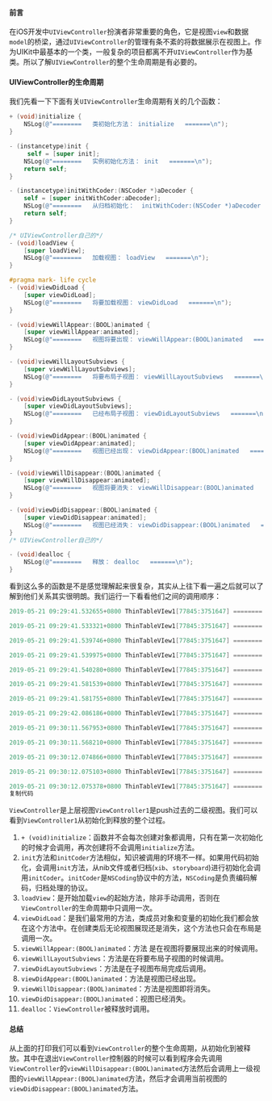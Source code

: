 #### 前言

在iOS开发中`UIViewController`扮演者非常重要的角色，它是视图`view`和数据`model`的桥梁，通过`UIViewController`的管理有条不紊的将数据展示在视图上。作为UIKit中最基本的一个类，一般复杂的项目都离不开`UIViewController`作为基类。所以了解`UIViewController`的整个生命周期是有必要的。

#### UIViewController的生命周期

我们先看一下下面有关`UIViewController`生命周期有关的几个函数：

```objective-c
+ (void)initialize {
    NSLog(@"========   类初始化方法： initialize   =======\n");
}

- (instancetype)init {
     self = [super init];
    NSLog(@"========   实例初始化方法： init   =======\n");
    return self;
}

- (instancetype)initWithCoder:(NSCoder *)aDecoder {
    self = [super initWithCoder:aDecoder];
    NSLog(@"========   从归档初始化：  initWithCoder:(NSCoder *)aDecoder   =======\n");
    return self;
}

/* UIViewController自己的*/
- (void)loadView {
    [super loadView];
    NSLog(@"========   加载视图： loadView   =======\n");
}

#pragma mark- life cycle
- (void)viewDidLoad {
    [super viewDidLoad];
    NSLog(@"========   将要加载视图： viewDidLoad   =======\n");
}

- (void)viewWillAppear:(BOOL)animated {
    [super viewWillAppear:animated];
    NSLog(@"========   视图将要出现： viewWillAppear:(BOOL)animated   =======\n");
}

- (void)viewWillLayoutSubviews {
    [super viewWillLayoutSubviews];
    NSLog(@"========   将要布局子视图： viewWillLayoutSubviews   =======\n");
}

- (void)viewDidLayoutSubviews {
    [super viewDidLayoutSubviews];
    NSLog(@"========   已经布局子视图： viewDidLayoutSubviews   =======\n");
}

- (void)viewDidAppear:(BOOL)animated {
    [super viewDidAppear:animated];
    NSLog(@"========   视图已经出现： viewDidAppear:(BOOL)animated   =======\n");
}

- (void)viewWillDisappear:(BOOL)animated {
    [super viewWillDisappear:animated];
    NSLog(@"========   视图将要消失： viewWillDisappear:(BOOL)animated   =======\n");
}

- (void)viewDidDisappear:(BOOL)animated {
    [super viewDidDisappear:animated];
    NSLog(@"========   视图已经消失： viewDidDisappear:(BOOL)animated   =======\n");
}
/* UIViewController自己的*/

- (void)dealloc {
    NSLog(@"========   释放： dealloc   =======\n");
}

```

看到这么多的函数是不是感觉理解起来很复杂，其实从上往下看一遍之后就可以了解到他们关系其实很明朗。我们运行一下看看他们之间的调用顺序：

```objective-c
2019-05-21 09:29:41.532655+0800 ThinTableVIew1[77845:3751647] ========  ViewController1 类初始化方法： initialize   =======

2019-05-21 09:29:41.533321+0800 ThinTableVIew1[77845:3751647] ======== ViewController1  实例初始化方法： init   =======

2019-05-21 09:29:41.539746+0800 ThinTableVIew1[77845:3751647] ======== ViewController1  加载视图： loadView   =======

2019-05-21 09:29:41.539975+0800 ThinTableVIew1[77845:3751647] ========  ViewController1 将要加载视图： viewDidLoad   =======

2019-05-21 09:29:41.540280+0800 ThinTableVIew1[77845:3751647] ========  ViewController1 视图将要出现： viewWillAppear:(BOOL)animated   =======

2019-05-21 09:29:41.581539+0800 ThinTableVIew1[77845:3751647] ======== ViewController1  将要布局子视图： viewWillLayoutSubviews   =======

2019-05-21 09:29:41.581755+0800 ThinTableVIew1[77845:3751647] ======== ViewController1  已经布局子视图： viewDidLayoutSubviews   =======

2019-05-21 09:29:42.086186+0800 ThinTableVIew1[77845:3751647] ======== ViewController1  视图已经出现： viewDidAppear:(BOOL)animated   =======

2019-05-21 09:30:11.567953+0800 ThinTableVIew1[77845:3751647] ======== ViewController1  视图将要消失： viewWillDisappear:(BOOL)animated   =======

2019-05-21 09:30:11.568210+0800 ThinTableVIew1[77845:3751647] ========  ViewController 视图将要出现： viewWillAppear:(BOOL)animated   =======

2019-05-21 09:30:12.074866+0800 ThinTableVIew1[77845:3751647] ======== ViewController1  视图已经消失： viewDidDisappear:(BOOL)animated   =======

2019-05-21 09:30:12.075103+0800 ThinTableVIew1[77845:3751647] ========  ViewController 视图已经出现： viewDidAppear:(BOOL)animated   =======

2019-05-21 09:30:12.075378+0800 ThinTableVIew1[77845:3751647] ========  ViewController1 释放： dealloc   =======
复制代码
```

`ViewController`是上层视图`ViewController1`是push过去的二级视图。我们可以看到`ViewController1`从初始化到释放的整个过程。

1. `+ (void)initialize`：函数并不会每次创建对象都调用，只有在第一次初始化的时候才会调用，再次创建将不会调用`initialize`方法。
2. `init`方法和`initCoder`方法相似，知识被调用的环境不一样。如果用代码初始化，会调用`init`方法，从nib文件或者归档(`xib`、`storyboard`)进行初始化会调用`initCoder`。`initCoder`是`NSCoding`协议中的方法，`NSCoding`是负责编码解码，归档处理的协议。
3. `loadView`：是开始加载`view`的起始方法，除非手动调用，否则在`ViewController`的生命周期中只调用一次。
4. `viewDidLoad`：是我们最常用的方法，类成员对象和变量的初始化我们都会放在这个方法中。在创建类后无论视图展现还是消失，这个方法也只会在布局是调用一次。
5. `viewWillAppear:(BOOL)animated`：方法 是在视图将要展现出来的时候调用。
6. `viewWillLayoutSubviews`：方法是在将要布局子视图的时候调用。
7. `viewDidLayoutSubviews`：方法是在子视图布局完成后调用。
8. `viewDidAppear:(BOOL)animated`：方法是视图已经出现。
9. `viewWillDisappear:(BOOL)animated`：方法是视图即将消失。
10. `viewDidDisappear:(BOOL)animated`：视图已经消失。
11. `dealloc`：`ViewController`被释放时调用。

#### 总结

从上面的打印我们可以看到`ViewController`的整个生命周期，从初始化到被释放。其中在退出`ViewController`控制器的时候可以看到程序会先调用`ViewController`的`viewWillDisappear:(BOOL)animated`方法然后会调用上一级视图的`viewWillAppear:(BOOL)animated`方法，然后才会调用当前视图的`viewDidDisappear:(BOOL)animated`方法。